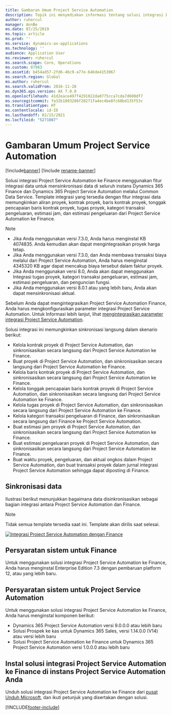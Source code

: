 ```yaml
---
title: Gambaran Umum Project Service Automation
description: Topik ini menyediakan informasi tentang solusi integrasi Dynamics 365 Project Service Automation ke Dynamics 365 Finance.
author: ruhercul
manager: AnnBe
ms.date: 07/25/2019
ms.topic: article
ms.prod: ''
ms.service: dynamics-ax-applications
ms.technology: ''
audience: Application User
ms.reviewer: ruhercul
ms.search.scope: Core, Operations
ms.custom: 87983
ms.assetid: b454ad57-2fd6-46c9-a77e-646de4153067
ms.search.region: Global
ms.author: ruhercul
ms.search.validFrom: 2016-11-28
ms.dyn365.ops.version: AX 7.0.0
ms.openlocfilehash: 41d2eace497f4291022da0775cca7cda7d600df7
ms.sourcegitcommit: fa32b1893286f20271fa4ec4be8fc68bd135f53c
ms.translationtype: HT
ms.contentlocale: id-ID
ms.lasthandoff: 02/15/2021
ms.locfileid: "5271087"
---
```

# <a name="project-service-automation-overview"></a>Gambaran Umum Project Service Automation

[!include[banner](../includes/banner.md)]
[!include [rename-banner](~/includes/cc-data-platform-banner.md)]

Solusi integrasi Project Service Automation ke Finance menggunakan fitur integrasi data untuk mensinkronisasi data di seluruh instans Dynamics 365 Finance dan Dynamics 365 Project Service Automation melalui Common Data Service. Template integrasi yang tersedia dengan fitur integrasi data memungkinkan aliran proyek, kontrak proyek, baris kontrak proyek, tonggak pencapaian baris kontrak proyek, tugas proyek, kategori transaksi pengeluaran, estimasi jam, dan estimasi pengeluaran dari Project Service Automation ke Finance.

> [!NOTE]
> - Jika Anda menggunakan versi 7.3.0, Anda harus menginstal KB 4074835. Anda kemudian akan dapat mengintegrasikan proyek harga tetap.
> - Jika Anda menggunakan versi 7.3.0, dan Anda membawa transaksi biaya melalui dari Project Service Automation, Anda harus menginstal 4345320 KB agar dapat mencakup biaya tersebut dalam faktur proyek.
> - Jika Anda menggunakan versi 8.0, Anda akan dapat menggunakan Integrasi tugas proyek, kategori transaksi pengeluaran, estimasi jam, estimasi pengeluaran, dan penguncian fungsi.
> - Jika Anda menggunakan versi 8.0.1 atau yang lebih baru, Anda akan dapat mensinkronisasi aktual.

Sebelum Anda dapat mengintegrasikan Project Service Automation Finance, Anda harus mengkonfigurasikan parameter integrasi Project Service Automation. Untuk Informasi lebih lanjut, lihat [mengintegrasikan parameter integrasi Project Service Automation](PSA-parameters.md).

Solusi integrasi ini memungkinkan sinkronisasi langsung dalam skenario berikut:

- Kelola kontrak proyek di Project Service Automation, dan sinkronisasikan secara langsung dari Project Service Automation ke Finance.
- Buat proyek di Project Service Automation, dan sinkronisasikan secara langsung dari Project Service Automation ke Finance.
- Kelola baris kontrak proyek di Project Service Automation, dan sinkronisasikan secara langsung dari Project Service Automation ke Finance.
- Kelola tonggak pencapaian baris kontrak proyek di Project Service Automation, dan sinkronisasikan secara langsung dari Project Service Automation ke Finance.
- Kelola tugas proyek di Project Service Automation, dan sinkronisasikan secara langsung dari Project Service Automation ke Finance.
- Kelola kategori transaksi pengeluaran di Finance, dan sinkronisasikan secara langsung dari Finance ke Project Service Automation.
- Buat estimasi jam proyek di Project Service Automation, dan sinkronisasikan secara langsung dari Project Service Automation ke Finance.
- Buat estimasi pengeluaran proyek di Project Service Automation, dan sinkronisasikan secara langsung dari Project Service Automation ke Finance.
- Buat waktu proyek, pengeluaran, dan aktual ongkos dalam Project Service Automation, dan buat transaksi proyek dalam jurnal integrasi Project Service Automation sehingga dapat diposting di Finance.

## <a name="data-synchronization"></a>Sinkronisasi data

Ilustrasi berikut menunjukkan bagaimana data disinkronisasikan sebagai bagian integrasi antara Project Service Automation dan Finance.

> [!NOTE]
> Tidak semua template tersedia saat ini. Template akan dirilis saat selesai.

[![Integrasi Project Service Automation dengan Finance](./media/PSA-integration.png)](./media/PSA-integration.png)

## <a name="system-requirements-for-finance"></a>Persyaratan sistem untuk Finance

Untuk menggunakan solusi integrasi Project Service Automation ke Finance, Anda harus menginstal Enterprise Edition 7.3 dengan pembaruan platform 12, atau yang lebih baru.

## <a name="system-requirements-for-project-service-automation"></a>Persyaratan sistem untuk Project Service Automation

Untuk menggunakan solusi integrasi Project Service Automation ke Finance, Anda harus menginstal komponen berikut:

- Dynamics 365 Project Service Automation versi 9.0.0.0 atau lebih baru
- Solusi Prospek ke kas untuk Dynamics 365 Sales, versi 1.14.0.0 (V14) atau versi lebih baru
- Solusi Project Service Automation ke Finance untuk Dynamics 365 Project Service Automation versi 1.0.0.0 atau lebih baru

## <a name="install-the-project-service-automation-to-finance-integration-solution-in-your-project-service-automation-instance"></a>Instal solusi integrasi Project Service Automation ke Finance di instans Project Service Automation Anda

Unduh solusi integrasi Project Service Automation ke Finance dari [pusat Unduh Microsoft](https://www.microsoft.com/download/details.aspx?id=57016), dan ikuti petunjuk yang disertakan dengan solusi.


[!INCLUDE[footer-include](../includes/footer-banner.md)]